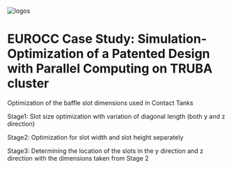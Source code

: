 ![logos](https://user-images.githubusercontent.com/30440239/133421092-b6e22afc-0e28-4d0e-9c64-f1294ed0bbbe.png)

# EUROCC Case Study: Simulation-Optimization of a Patented Design with Parallel Computing on TRUBA cluster


Optimization of the baffle slot dimensions used in Contact Tanks

Stage1: Slot size optimization with variation of diagonal length (both y and z direction)

Stage2: Optimization for slot width and slot height separately

Stage3: Determining the location of the slots in the y direction and z direction with the dimensions taken from Stage 2
